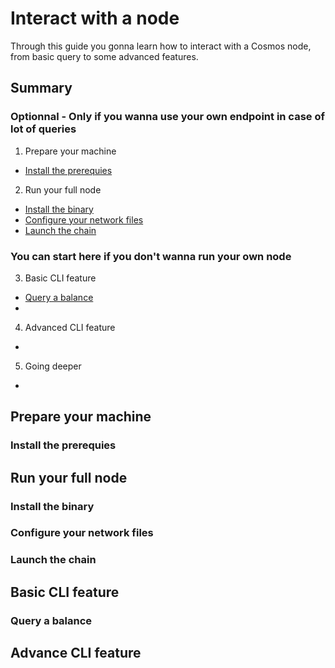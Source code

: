 # Interact with a node
Through this guide you gonna learn how to interact with a Cosmos node, from basic query to some advanced features.  

## Summary
### Optionnal - Only if you wanna use your own endpoint in case of lot of queries
1. Prepare your machine
  - [Install the prerequies]()
2. Run your full node
  - [Install the binary]()
  - [Configure your network files]()
  - [Launch the chain]()
  
### You can start here if you don't wanna run your own node
3. Basic CLI feature
  - [Query a balance]()
  - []()
4. Advanced CLI feature
  - []() 
5. Going deeper 
  - []()


## Prepare your machine
### Install the prerequies


## Run your full node
### Install the binary
### Configure your network files
### Launch the chain


## Basic CLI feature
### Query a balance

## Advance CLI feature
### 

